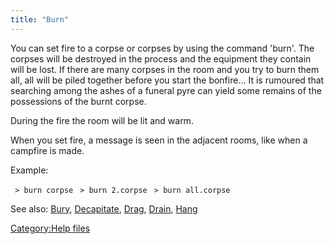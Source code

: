```yaml
---
title: "Burn"
---
```


You can set fire to a corpse or corpses by using the command 'burn'. The
corpses will be destroyed in the process and the equipment they contain
will be lost. If there are many corpses in the room and you try to burn
them all, all will be piled together before you start the bonfire... It
is rumoured that searching among the ashes of a funeral pyre can yield
some remains of the possessions of the burnt corpse.

During the fire the room will be lit and warm.

When you set fire, a message is seen in the adjacent rooms, like when a
campfire is made.

Example:

` > burn corpse`
` > burn 2.corpse`
` > burn all.corpse`

See also: [Bury](Bury "wikilink"), [Decapitate](Decapitate "wikilink"),
[Drag](Drag "wikilink"), [Drain](Drain "wikilink"),
[Hang](Hang "wikilink")

[Category:Help files](Category:Help_files "wikilink")